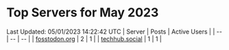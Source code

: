 # Top Servers for May 2023
Last Updated: 05/01/2023 14:22:42 UTC
| Server | Posts | Active Users |
| -- | -- | -- |
| [fosstodon.org](https://fosstodon.org/tags/PowerShell) | 2 | 1 |
| [techhub.social](https://techhub.social/tags/PowerShell) | 1 | 1 |
